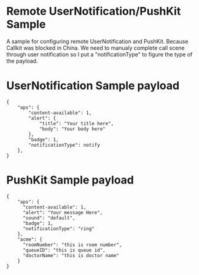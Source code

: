 # Remote UserNotification/PushKit Sample

A sample for configuring remote UserNotification and PushKit.
Because Callkit was blocked in China. We need to manualy complete call scene through user notification so I put a "notificationType" to figure the type of the payload.

# UserNotification Sample payload

	{
    	"aps": {
        	"content-available": 1,
            "alert": {
            	"title": "Your title here",
                "body": "Your body here"
            },
            "badge": 1,
            "notificationType": notify
        },
    }
    

# PushKit Sample payload
    
    {
        "aps": {
          "content-available": 1,
          "alert": "Your message Here",
          "sound": "default",
          "badge": 1,
          "notificationType": "ring"
	    },  
        "acme": {
          "roomNumber": "this is room number",
          "queueID": "this is queue id",
          "doctorName": "this is doctor name"
        }
    }
     


